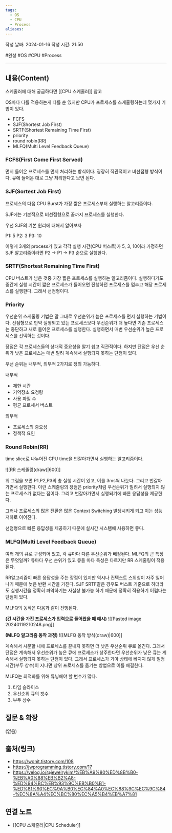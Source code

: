 ```yaml
---
tags:
  - OS
  - CPU
  - Process
aliases:
---
```

작성 날짜: 2024-01-16
작성 시간: 21:50

#완성 #OS #CPU #Process 

----
## 내용(Content)
스케줄러에 대해 궁금하다면 [[CPU 스케줄러]] 참고

OS마다 다를 적용하는게 다를 순 있지만 CPU가 프로세스를 스케줄링하는데 몇가지 기법이 있다.

- FCFS
- SJF(Shortest Job First)
- SRTF(Shortest Remaining Time First)
- priority
- round robin(RR)
- MLFQ(Multi Level Feedback Queue)


### FCFS(First Come First Served)
먼저 들어온 프로세스를 먼저 처리하는 방식이다. 굉장히 직관적이고 비선점형 방식이다. 큐에 들어온 대로 그냥 처리한다고 보면 된다.

### SJF(Sortest Job First)
프로세스의 다음 CPU Burst가 가장 짧은 프로세스부터 실행하는 알고리즘이다.

SJF에는 기본적으로 비선점형으로 끝까지 프로세스를 실행한다.

우선 SJF의 기본 원리에 대해서 알아보자

P1: 5
P2: 3
P3: 10

이렇게 3개의 process가 있고 각각 실행 시간(CPU 버스트)가 5, 3, 10이라 가정하면 SJF 알고리즘이라면 P2 -> P1 -> P3 순으로 실행한다.



### SRTF(Shortest Remaining Time First)
CPU 버스트가 남은 것중 가장 짧은 프로세스를 실행하는 알고리즘이다. 실행하다가도 중간에 실행 시간이 짧은 프로세스가 들어오면 진행하던 프로세스를 멈추고 해당 프로세스를 실행한다. 그래서 선점형이다.


### Priority
우선순위 스케줄링 기법은 말 그대로 우선순위가 높은 프로세스를 먼저 실행하는 기법이다. 
선점형으로 만약 실행되고 있는 프로세스보다 우선순위가 더 높다면 기존 프로세스는 중단하고 새로 들어온 프로세스를 실행한다. 실행하면서 매번 우선순위가 높은 프로세스를 선택하는 것이다.

장점은 각 프로세스들의 상대적 중요성을 알기 쉽고 직관적이다. 하지만 단점은 우선 순위가 낮은 프로세스는 매번 밀려 계속해서 실행되지 못하는 단점이 있다.

우선 순위는 내부적, 외부적 2가지로 정의 가능하다.

내부적
- 제한 시간
- 기억장소 요청량
- 사용 파일 수
- 평균 프로세서 버스트

외부적
- 프로세스의 중요성
- 정책적 요인


### Round Robin(RR)
time slice로 나누어진 CPU time을 번갈아가면서 실행하는 알고리즘이다.

![[RR 스케줄링(draw)|600]]

위 그림을 보면 P1,P2,P3의 총 실행 시간이 있고, 이를 3ms씩 나눈다. 그리고 번갈아 가면서 실행한다. 이런 스케줄링의 장점은 priority처럼 우선순위가 밀려서 실행되지 않는 프로세스가 없다는 점이다. 그리고 번갈아가면서 실행되기에 빠른 응답성을 제공한다.

그러나 프로세스의 많은 전환은 많은 Context Switching 발생시키게 되고 이는 성능 저하로 이어진다.

선점형으로 빠른 응답성을 제공하기 때문에 실시간 시스템에 사용하면 좋다.

### MLFQ(Multi Level Feedback Queue)
여러 개의 큐로 구성되어 있고, 각 큐마다 다른 우선순위가 배정된다. MLFQ의 큰 특징은 무엇일까? 큐마다 우선 순위가 있고 큐들 마다 특성은 다르지만 RR 스케줄링이 적용된다.

RR알고리즘이 빠른 응답성을 주는 장점이 있지만 역시나 컨텍스트 스위칭이 자주 일어나기 때문에 늦은 반환 시간을 가진다.  SJF SRTF같은 경우도 버스트 기준으로 하더라도 실행시간을 정확히 파악하기는 사실상 불가능 하기 때문에 정확히 적용하기 어렵다는 단점이 있다.

MLFQ의 동작은 다음과 같이 진행된다.

**(긴 시간을 가진 프로세스가 입력으로 들어왔을 때 예시)**
![[Pasted image 20240119210248.png]]

**(MLFQ 알고리즘 동작 과정)**
![[MLFQ 동작 방식(draw)|600]]

계속해서 시분할 내에 프로세스를 끝내지 못하면 더 낮은 우선순위 큐로 옮긴다.  그래서 단점은 계속해서 우선순위가 높은 큐에 프로세스가 상주한다면 우선순위가 낮은 큐는 계속해서 실행되지 못하는 단점이 있다. 그래서 프로세스가 기아 상태에 빠지지 않게 일정 시간(부두 상수)이 지나면 상위 프로세스를 옮기는 방법으로 이를 해결한다.

MLFQ는 최적화를 위해 튜닝해야 할 변수가 많다.
1. 타임 슬라이스
2. 우선순위 큐의 갯수
3. 부두 상수
## 질문 & 확장

(없음)

## 출처(링크)
- https://wonit.tistory.com/108
- https://jwprogramming.tistory.com/17
- https://velog.io/@jewelrykim/%EB%A9%80%ED%8B%B0-%EB%A0%88%EB%B2%A8-%ED%94%BC%EB%93%9C%EB%B0%B1-%ED%81%90%EC%9A%B0%EC%84%A0%EC%88%9C%EC%9C%84-%EC%8A%A4%EC%BC%80%EC%A5%B4%EB%A7%81
## 연결 노트
- [[CPU 스케줄러|CPU Scheduler]]









